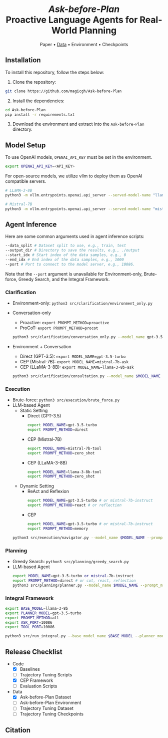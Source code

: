 <h1 align="center">
<em>Ask-before-Plan</em> <br>
Proactive Language Agents for Real-World Planning
</h1>

<p align="center">
  Paper •
  <a href="https://huggingface.co/datasets/magicgh/Ask-before-Plan">Data</a> •
  Environment •
  Checkpoints
</p>

## Installation
To install this repository, follow the steps below:
1. Clone the repository:
```bash
git clone https://github.com/magicgh/Ask-before-Plan
```
2. Install the dependencies:
```bash
cd Ask-before-Plan
pip install -r requirements.txt
```
3. Download the environment and extract into the `Ask-before-Plan` directory.


## Model Setup
To use OpenAI models, `OPENAI_API_KEY` must be set in the environment.
```bash
export OPENAI_API_KEY=<API_KEY>
```

For open-source models, we utilize vllm to deploy them as OpenAI compatible servers.  
```bash
# LLaMA-3-8B
python3 -m vllm.entrypoints.openai.api_server --served-model-name "llama-3-8b-instruct" --model meta-llama/Meta-Llama-3-8B-Instruct --kv-cache-dtype fp8 --port 10086 --chat-template ./configs/chat_templates/llama-3-chat.jinja
```

```bash
# Mistral-7B
python3 -m vllm.entrypoints.openai.api_server --served-model-name "mistral-7b-instruct" --model mistralai/Mistral-7B-Instruct-v0.2 --kv-cache-dtype fp8 --port 10087 --chat-template ./configs/chat_templates/mistral-instruct.jinja
```  

## Agent Inference
Here are some common arguments used in agent inference scripts:
```bash
--data_split # Dataset split to use, e.g., train, test
--output_dir # Directory to save the results, e.g., ./output
--start_idx # Start index of the data samples, e.g., 0
--end_idx # End index of the data samples, e.g., 1000
--port # Port to connect to the model server, e.g., 10086.
```
Note that the `--port` argument is unavailable for Environment-only, Brute-force, Greedy Search, and the Integral Framework.

### Clarification
* Environment-only: `python3 src/clarification/environment_only.py`
* Conversation-only 
  * Proactive: `export PROMPT_METHOD=proactive`
  * ProCoT: `export PROMPT_METHOD=procot`

  ```bash
  python3 src/clarification/conversation_only.py --model_name gpt-3.5-turbo --prompt_method $PROMPT_METHOD
  ```
* Environment + Conversation
  * Direct (GPT-3.5): `export MODEL_NAME=gpt-3.5-turbo`
  * CEP (Mistral-7B): `export MODEL_NAME=mistral-7b-ask`
  * CEP (LLaMA-3-8B): `export MODEL_NAME=llama-3-8b-ask`
  ```bash
  python3 src/clarification/consultation.py --model_name $MODEL_NAME --prompt_method direct
  ```

### Execution
* Brute-force: `python3 src/execution/brute_force.py`
* LLM-based Agent
  * Static Setting
    * Direct (GPT-3.5)
      ```bash
      export MODEL_NAME=gpt-3.5-turbo
      export PROMPT_METHOD=direct
      ```
    * CEP (Mistral-7B)
      ```bash
      export MODEL_NAME=mistral-7b-tool
      export PROMPT_METHOD=zero_shot
      ```
    * CEP (LLaMA-3-8B)
      ```bash
      export MODEL_NAME=llama-3-8b-tool
      export PROMPT_METHOD=zero_shot
      ```
  * Dynamic Setting
    * ReAct and Reflexion
      ```bash
      export MODEL_NAME=gpt-3.5-turbo # or mistral-7b-instruct
      export PROMPT_METHOD=react # or reflection
      ```
    * CEP
      ```bash
      export MODEL_NAME=gpt-3.5-turbo # or mistral-7b-instruct
      export PROMPT_METHOD=memory
      ```
  ```bash
  python3 src/execution/navigator.py --model_name $MODEL_NAME --prompt_method $PROMPT_METHOD
  ```

### Planning
* Greedy Search: `python3 src/planning/greedy_search.py`
* LLM-based Agent
  ```bash
  export MODEL_NAME=gpt-3.5-turbo or mistral-7b-instruct
  export PROMPT_METHOD=direct # or cot, react, reflection
  python3 src/planning/planner.py --model_name $MODEL_NAME --prompt_method $PROMPT_METHOD
  ```
### Integral Framework
```bash
export BASE_MODEL=llama-3-8b
export PLANNER_MODEL=gpt-3.5-turbo
export PROMPT_METHOD=all
export ASK_PORT=10086
export TOOL_PORT=10086

python3 src/run_integral.py --base_model_name $BASE_MODEL --planner_model_name $PLANNER_MODEL --prompt_method $PROMPT_METHOD --ask_port $ASK_PORT --tool_port $TOOL_PORT
```

## Release Checklist
* Code
  - [x] Baselines
  - [ ] Trajectory Tuning Scripts
  - [x] CEP Framework
  - [ ] Evaluation Scripts
* Data
  - [x] Ask-before-Plan Dataset
  - [ ] Ask-before-Plan Environment
  - [ ] Trajectory Tuning Dataset
  - [ ] Trajectory Tuning Checkpoints

## Citation